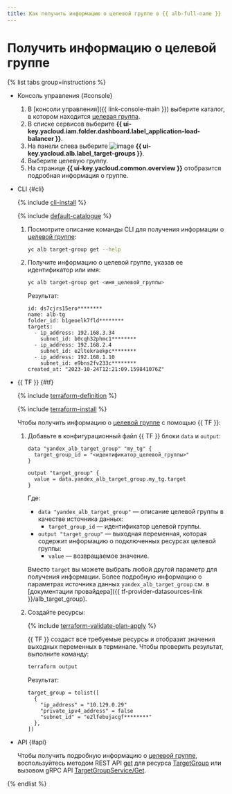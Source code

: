 ```yaml
---
title: Как получить информацию о целевой группе в {{ alb-full-name }}
---
```


# Получить информацию о целевой группе

{% list tabs group=instructions %}

- Консоль управления {#console}

  1. В [консоли управления]({{ link-console-main }}) выберите каталог, в котором находится [целевая группа](../concepts/target-group.md).
  1. В списке сервисов выберите **{{ ui-key.yacloud.iam.folder.dashboard.label_application-load-balancer }}**.
  1. На панели слева выберите ![image](../../_assets/console-icons/target.svg) **{{ ui-key.yacloud.alb.label_target-groups }}**.
  1. Выберите целевую группу.
  1. На странице **{{ ui-key.yacloud.common.overview }}** отобразится подробная информация о группе.

- CLI {#cli}

  {% include [cli-install](../../_includes/cli-install.md) %}

  {% include [default-catalogue](../../_includes/default-catalogue.md) %}

  1. Посмотрите описание команды CLI для получения информации о [целевой группе](../concepts/target-group.md):

      ```bash
      yc alb target-group get --help
      ```

  1. Получите информацию о целевой группе, указав ее идентификатор или имя:

      ```bash
      yc alb target-group get <имя_целевой_группы>
      ```

      Результат:

      ```text
      id: ds7cjrs15ero********
      name: alb-tg
      folder_id: b1geoelk7fld********
      targets:
        - ip_address: 192.168.3.34
          subnet_id: b0cqh32phmc1********
        - ip_address: 192.168.2.4
          subnet_id: e2ltekraekpc********
        - ip_address: 192.168.1.10
          subnet_id: e9bns2fv233c********
      created_at: "2023-10-24T12:21:09.159841076Z"
      ```

- {{ TF }} {#tf}

  {% include [terraform-definition](../../_tutorials/_tutorials_includes/terraform-definition.md) %}

  {% include [terraform-install](../../_includes/terraform-install.md) %}

  Чтобы получить информацию о [целевой группе](../concepts/target-group.md) с помощью {{ TF }}:

  1. Добавьте в конфигурационный файл {{ TF }} блоки `data` и `output`:

      ```hcl
      data "yandex_alb_target_group" "my_tg" {
        target_group_id = "<идентификатор_целевой_группы>"
      }

      output "target_group" {
        value = data.yandex_alb_target_group.my_tg.target
      }
      ```

      Где:

      * `data "yandex_alb_target_group"` — описание целевой группы в качестве источника данных:
        * `target_group_id` — идентификатор целевой группы.
      * `output "target_group"` — выходная переменная, которая содержит информацию о подключенных ресурсах целевой группы:
        * `value` — возвращаемое значение.

      Вместо `target` вы можете выбрать любой другой параметр для получения информации. Более подробную информацию о параметрах источника данных `yandex_alb_target_group` см. в [документации провайдера]({{ tf-provider-datasources-link }}/alb_target_group).

  1. Создайте ресурсы:

      {% include [terraform-validate-plan-apply](../../_tutorials/_tutorials_includes/terraform-validate-plan-apply.md) %}

      {{ TF }} создаст все требуемые ресурсы и отобразит значения выходных переменных в терминале. Чтобы проверить результат, выполните команду:

      ```bash
      terraform output
      ```

      Результат:

      ```text
      target_group = tolist([
        {
          "ip_address" = "10.129.0.29"
          "private_ipv4_address" = false
          "subnet_id" = "e2lfebujacgf********"
        },
      ])
      ```

- API {#api}

  Чтобы получить подробную информацию о [целевой группе](../concepts/target-group.md), воспользуйтесь методом REST API [get](../api-ref/TargetGroup/get.md) для ресурса [TargetGroup](../api-ref/TargetGroup/index.md) или вызовом gRPC API [TargetGroupService/Get](../api-ref/grpc/target_group_service.md#Get).

{% endlist %}
